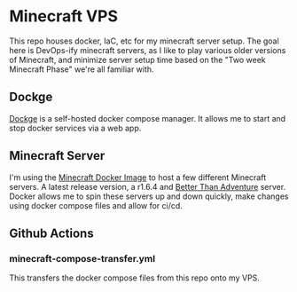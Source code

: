 # Minecraft VPS
This repo houses docker, IaC, etc for my minecraft server setup. The goal here is DevOps-ify minecraft servers, as I like to play various older versions of Minecraft, and minimize server setup time based on the "Two week Minecraft Phase" we're all familiar with.

## Dockge
[Dockge](https://github.com/louislam/dockge) is a self-hosted docker compose manager. It allows me to start and stop docker services via a web app.

## Minecraft Server
I'm using the [Minecraft Docker Image](https://hub.docker.com/r/itzg/minecraft-server/) to host a few different Minecraft servers. A latest release version, a r1.6.4 and [Better Than Adventure](https://www.betterthanadventure.net/) server. Docker allows me to spin these servers up and down quickly, make changes using docker compose files and allow for ci/cd. 

## Github Actions
### minecraft-compose-transfer.yml
This transfers the docker compose files from this repo onto my VPS. 




